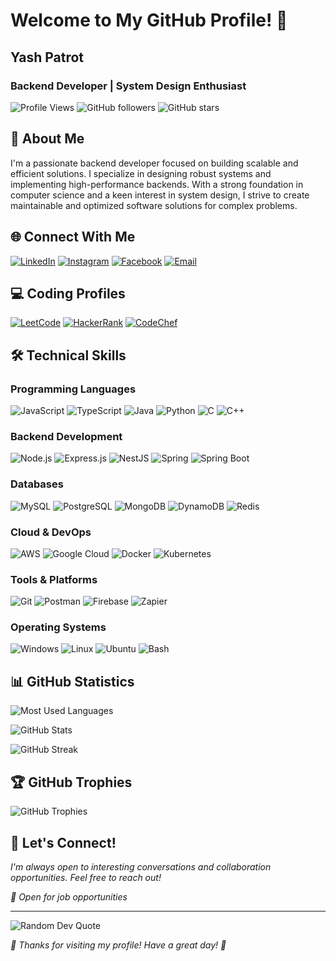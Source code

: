 # Welcome to My GitHub Profile! 👋


## Yash Patrot
### Backend Developer | System Design Enthusiast

![Profile Views](https://komarev.com/ghpvc/?username=Yashpatrot&label=Profile%20views&color=0e75b6&style=flat)
![GitHub followers](https://img.shields.io/github/followers/Yashpatrot?label=Followers&style=social)
![GitHub stars](https://img.shields.io/github/followers/Yashpatrot?label=stars&style=social)

## 🚀 About Me
I'm a passionate backend developer focused on building scalable and efficient solutions. I specialize in designing robust systems and implementing high-performance backends. With a strong foundation in computer science and a keen interest in system design, I strive to create maintainable and optimized software solutions for complex problems.

## 🌐 Connect With Me
[![LinkedIn](https://img.shields.io/badge/LinkedIn-0077B5?style=for-the-badge&logo=linkedin&logoColor=white)](https://linkedin.com/in/yash-patrot-ba8a18249)
[![Instagram](https://img.shields.io/badge/Instagram-E4405F?style=for-the-badge&logo=instagram&logoColor=white)](https://instagram.com/yash_patrot)
[![Facebook](https://img.shields.io/badge/Facebook-1877F2?style=for-the-badge&logo=facebook&logoColor=white)](https://fb.com/profile.php?id=61550534936897)
[![Email](https://img.shields.io/badge/Email-D14836?style=for-the-badge&logo=gmail&logoColor=white)](mailto:yashpatrot.cornmeal784@simplelogin.com)

## 💻 Coding Profiles
[![LeetCode](https://img.shields.io/badge/LeetCode-FFA116?style=for-the-badge&logo=leetcode&logoColor=white)](https://www.leetcode.com/yashyamanappapatrot)
[![HackerRank](https://img.shields.io/badge/HackerRank-2EC866?style=for-the-badge&logo=hackerrank&logoColor=white)](https://www.hackerrank.com/yashyamanappapa1)
[![CodeChef](https://img.shields.io/badge/CodeChef-5B4638?style=for-the-badge&logo=codechef&logoColor=white)](https://www.codechef.com/users/yashppp)

## 🛠️ Technical Skills

### Programming Languages
![JavaScript](https://img.shields.io/badge/JavaScript-F7DF1E?style=for-the-badge&logo=javascript&logoColor=black)
![TypeScript](https://img.shields.io/badge/TypeScript-007ACC?style=for-the-badge&logo=typescript&logoColor=white)
![Java](https://img.shields.io/badge/Java-ED8B00?style=for-the-badge&logo=openjdk&logoColor=white)
![Python](https://img.shields.io/badge/Python-3776AB?style=for-the-badge&logo=python&logoColor=white)
![C](https://img.shields.io/badge/C-00599C?style=for-the-badge&logo=c&logoColor=white)
![C++](https://img.shields.io/badge/C%2B%2B-00599C?style=for-the-badge&logo=c%2B%2B&logoColor=white)

### Backend Development
![Node.js](https://img.shields.io/badge/Node.js-339933?style=for-the-badge&logo=nodedotjs&logoColor=white)
![Express.js](https://img.shields.io/badge/Express.js-000000?style=for-the-badge&logo=express&logoColor=white)
![NestJS](https://img.shields.io/badge/NestJS-E0234E?style=for-the-badge&logo=nestjs&logoColor=white)
![Spring](https://img.shields.io/badge/Spring-6DB33F?style=for-the-badge&logo=spring&logoColor=white)
![Spring Boot](https://img.shields.io/badge/Spring_Boot-6DB33F?style=for-the-badge&logo=spring-boot&logoColor=white)

### Databases
![MySQL](https://img.shields.io/badge/MySQL-4479A1?style=for-the-badge&logo=mysql&logoColor=white)
![PostgreSQL](https://img.shields.io/badge/PostgreSQL-316192?style=for-the-badge&logo=postgresql&logoColor=white)
![MongoDB](https://img.shields.io/badge/MongoDB-4EA94B?style=for-the-badge&logo=mongodb&logoColor=white)
![DynamoDB](https://img.shields.io/badge/DynamoDB-4053D6?style=for-the-badge&logo=amazondynamodb&logoColor=white)
![Redis](https://img.shields.io/badge/Redis-DC382D?style=for-the-badge&logo=redis&logoColor=white)


### Cloud & DevOps
![AWS](https://img.shields.io/badge/AWS-FF9900?style=for-the-badge&logo=amazonaws&logoColor=white)
![Google Cloud](https://img.shields.io/badge/Google_Cloud-4285F4?style=for-the-badge&logo=google-cloud&logoColor=white)
![Docker](https://img.shields.io/badge/Docker-2CA5E0?style=for-the-badge&logo=docker&logoColor=white)
![Kubernetes](https://img.shields.io/badge/Kubernetes-326CE5?style=for-the-badge&logo=kubernetes&logoColor=white)

### Tools & Platforms
![Git](https://img.shields.io/badge/Git-F05032?style=for-the-badge&logo=git&logoColor=white)
![Postman](https://img.shields.io/badge/Postman-FF6C37?style=for-the-badge&logo=Postman&logoColor=white)
![Firebase](https://img.shields.io/badge/Firebase-FFCA28?style=for-the-badge&logo=firebase&logoColor=black)
![Zapier](https://img.shields.io/badge/Zapier-FF4A00?style=for-the-badge&logo=zapier&logoColor=white)

### Operating Systems
![Windows](https://img.shields.io/badge/Windows-0078D6?style=for-the-badge&logo=windows&logoColor=white)
![Linux](https://img.shields.io/badge/Linux-FCC624?style=for-the-badge&logo=linux&logoColor=black)
![Ubuntu](https://img.shields.io/badge/Ubuntu-E95420?style=for-the-badge&logo=ubuntu&logoColor=white)
![Bash](https://img.shields.io/badge/GNU%20Bash-4EAA25?style=for-the-badge&logo=GNU%20Bash&logoColor=white)

## 📊 GitHub Statistics

![Most Used Languages](https://github-readme-stats.vercel.app/api/top-langs/?username=yashpatrot&theme=tokyonight&hide_border=true&include_all_commits=true&count_private=true&layout=compact)

![GitHub Stats](https://github-readme-stats.vercel.app/api?username=yashpatrot&theme=tokyonight&hide_border=true&include_all_commits=true&count_private=true)

![GitHub Streak](https://github-readme-streak-stats.herokuapp.com/?user=yashpatrot&theme=tokyonight&hide_border=true)

## 🏆 GitHub Trophies
![GitHub Trophies](https://github-profile-trophy.vercel.app/?username=yashpatrot&theme=tokyonight&no-frame=true&no-bg=false&margin-w=4)

## 🤝 Let's Connect!

*I'm always open to interesting conversations and collaboration opportunities. Feel free to reach out!*

*💼 Open for job opportunities*

---

![Random Dev Quote](https://quotes-github-readme.vercel.app/api?type=horizontal&theme=tokyonight)

*🌟 Thanks for visiting my profile! Have a great day! 🌟*
